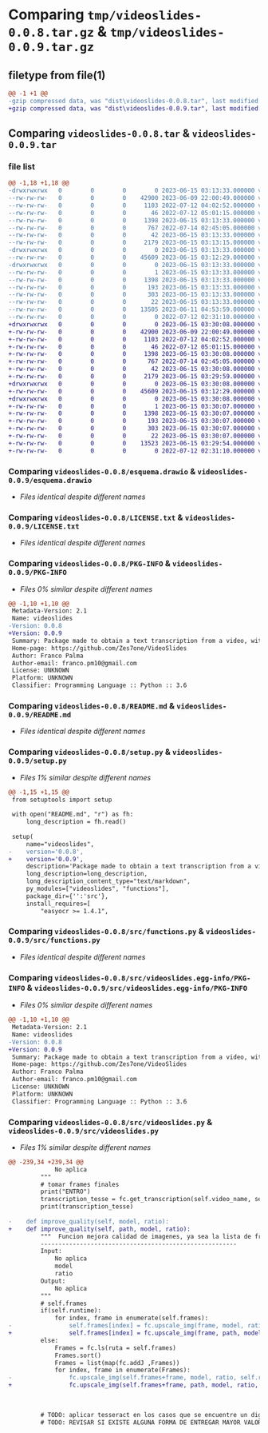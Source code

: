 # Comparing `tmp/videoslides-0.0.8.tar.gz` & `tmp/videoslides-0.0.9.tar.gz`

## filetype from file(1)

```diff
@@ -1 +1 @@
-gzip compressed data, was "dist\videoslides-0.0.8.tar", last modified: Thu Jun 15 03:13:33 2023, max compression
+gzip compressed data, was "dist\videoslides-0.0.9.tar", last modified: Thu Jun 15 03:30:08 2023, max compression
```

## Comparing `videoslides-0.0.8.tar` & `videoslides-0.0.9.tar`

### file list

```diff
@@ -1,18 +1,18 @@
-drwxrwxrwx   0        0        0        0 2023-06-15 03:13:33.000000 videoslides-0.0.8/
--rw-rw-rw-   0        0        0    42900 2023-06-09 22:00:49.000000 videoslides-0.0.8/esquema.drawio
--rw-rw-rw-   0        0        0     1103 2022-07-12 04:02:52.000000 videoslides-0.0.8/LICENSE.txt
--rw-rw-rw-   0        0        0       46 2022-07-12 05:01:15.000000 videoslides-0.0.8/MANIFEST.in
--rw-rw-rw-   0        0        0     1398 2023-06-15 03:13:33.000000 videoslides-0.0.8/PKG-INFO
--rw-rw-rw-   0        0        0      767 2022-07-14 02:45:05.000000 videoslides-0.0.8/README.md
--rw-rw-rw-   0        0        0       42 2023-06-15 03:13:33.000000 videoslides-0.0.8/setup.cfg
--rw-rw-rw-   0        0        0     2179 2023-06-15 03:13:15.000000 videoslides-0.0.8/setup.py
-drwxrwxrwx   0        0        0        0 2023-06-15 03:13:33.000000 videoslides-0.0.8/src/
--rw-rw-rw-   0        0        0    45609 2023-06-15 03:12:29.000000 videoslides-0.0.8/src/functions.py
-drwxrwxrwx   0        0        0        0 2023-06-15 03:13:33.000000 videoslides-0.0.8/src/videoslides.egg-info/
--rw-rw-rw-   0        0        0        1 2023-06-15 03:13:33.000000 videoslides-0.0.8/src/videoslides.egg-info/dependency_links.txt
--rw-rw-rw-   0        0        0     1398 2023-06-15 03:13:33.000000 videoslides-0.0.8/src/videoslides.egg-info/PKG-INFO
--rw-rw-rw-   0        0        0      193 2023-06-15 03:13:33.000000 videoslides-0.0.8/src/videoslides.egg-info/requires.txt
--rw-rw-rw-   0        0        0      303 2023-06-15 03:13:33.000000 videoslides-0.0.8/src/videoslides.egg-info/SOURCES.txt
--rw-rw-rw-   0        0        0       22 2023-06-15 03:13:33.000000 videoslides-0.0.8/src/videoslides.egg-info/top_level.txt
--rw-rw-rw-   0        0        0    13505 2023-06-11 04:53:59.000000 videoslides-0.0.8/src/videoslides.py
--rw-rw-rw-   0        0        0        0 2022-07-12 02:31:10.000000 videoslides-0.0.8/src/__init__.py
+drwxrwxrwx   0        0        0        0 2023-06-15 03:30:08.000000 videoslides-0.0.9/
+-rw-rw-rw-   0        0        0    42900 2023-06-09 22:00:49.000000 videoslides-0.0.9/esquema.drawio
+-rw-rw-rw-   0        0        0     1103 2022-07-12 04:02:52.000000 videoslides-0.0.9/LICENSE.txt
+-rw-rw-rw-   0        0        0       46 2022-07-12 05:01:15.000000 videoslides-0.0.9/MANIFEST.in
+-rw-rw-rw-   0        0        0     1398 2023-06-15 03:30:08.000000 videoslides-0.0.9/PKG-INFO
+-rw-rw-rw-   0        0        0      767 2022-07-14 02:45:05.000000 videoslides-0.0.9/README.md
+-rw-rw-rw-   0        0        0       42 2023-06-15 03:30:08.000000 videoslides-0.0.9/setup.cfg
+-rw-rw-rw-   0        0        0     2179 2023-06-15 03:29:59.000000 videoslides-0.0.9/setup.py
+drwxrwxrwx   0        0        0        0 2023-06-15 03:30:08.000000 videoslides-0.0.9/src/
+-rw-rw-rw-   0        0        0    45609 2023-06-15 03:12:29.000000 videoslides-0.0.9/src/functions.py
+drwxrwxrwx   0        0        0        0 2023-06-15 03:30:08.000000 videoslides-0.0.9/src/videoslides.egg-info/
+-rw-rw-rw-   0        0        0        1 2023-06-15 03:30:07.000000 videoslides-0.0.9/src/videoslides.egg-info/dependency_links.txt
+-rw-rw-rw-   0        0        0     1398 2023-06-15 03:30:07.000000 videoslides-0.0.9/src/videoslides.egg-info/PKG-INFO
+-rw-rw-rw-   0        0        0      193 2023-06-15 03:30:07.000000 videoslides-0.0.9/src/videoslides.egg-info/requires.txt
+-rw-rw-rw-   0        0        0      303 2023-06-15 03:30:07.000000 videoslides-0.0.9/src/videoslides.egg-info/SOURCES.txt
+-rw-rw-rw-   0        0        0       22 2023-06-15 03:30:07.000000 videoslides-0.0.9/src/videoslides.egg-info/top_level.txt
+-rw-rw-rw-   0        0        0    13523 2023-06-15 03:29:54.000000 videoslides-0.0.9/src/videoslides.py
+-rw-rw-rw-   0        0        0        0 2022-07-12 02:31:10.000000 videoslides-0.0.9/src/__init__.py
```

### Comparing `videoslides-0.0.8/esquema.drawio` & `videoslides-0.0.9/esquema.drawio`

 * *Files identical despite different names*

### Comparing `videoslides-0.0.8/LICENSE.txt` & `videoslides-0.0.9/LICENSE.txt`

 * *Files identical despite different names*

### Comparing `videoslides-0.0.8/PKG-INFO` & `videoslides-0.0.9/PKG-INFO`

 * *Files 0% similar despite different names*

```diff
@@ -1,10 +1,10 @@
 Metadata-Version: 2.1
 Name: videoslides
-Version: 0.0.8
+Version: 0.0.9
 Summary: Package made to obtain a text transcription from a video, with a flow from video to frames to structured frames to transcription in a json file 
 Home-page: https://github.com/Zes7one/VideoSlides
 Author: Franco Palma
 Author-email: franco.pm10@gmail.com 
 License: UNKNOWN
 Platform: UNKNOWN
 Classifier: Programming Language :: Python :: 3.6
```

### Comparing `videoslides-0.0.8/README.md` & `videoslides-0.0.9/README.md`

 * *Files identical despite different names*

### Comparing `videoslides-0.0.8/setup.py` & `videoslides-0.0.9/setup.py`

 * *Files 1% similar despite different names*

```diff
@@ -1,15 +1,15 @@
 from setuptools import setup
 
 with open("README.md", "r") as fh:
     long_description = fh.read()
 
 setup(
     name="videoslides",
-    version='0.0.8',
+    version='0.0.9',
     description='Package made to obtain a text transcription from a video, with a flow from video to frames to structured frames to transcription in a json file ',
     long_description=long_description,
     long_description_content_type="text/markdown",
     py_modules=["videoslides", "functions"],
     package_dir={'':'src'},
     install_requires=[
         "easyocr >= 1.4.1",
```

### Comparing `videoslides-0.0.8/src/functions.py` & `videoslides-0.0.9/src/functions.py`

 * *Files identical despite different names*

### Comparing `videoslides-0.0.8/src/videoslides.egg-info/PKG-INFO` & `videoslides-0.0.9/src/videoslides.egg-info/PKG-INFO`

 * *Files 0% similar despite different names*

```diff
@@ -1,10 +1,10 @@
 Metadata-Version: 2.1
 Name: videoslides
-Version: 0.0.8
+Version: 0.0.9
 Summary: Package made to obtain a text transcription from a video, with a flow from video to frames to structured frames to transcription in a json file 
 Home-page: https://github.com/Zes7one/VideoSlides
 Author: Franco Palma
 Author-email: franco.pm10@gmail.com 
 License: UNKNOWN
 Platform: UNKNOWN
 Classifier: Programming Language :: Python :: 3.6
```

### Comparing `videoslides-0.0.8/src/videoslides.py` & `videoslides-0.0.9/src/videoslides.py`

 * *Files 1% similar despite different names*

```diff
@@ -239,34 +239,34 @@
             No aplica
         """
         # tomar frames finales
         print("ENTRO")
         transcription_tesse = fc.get_transcription(self.video_name, self.frames, [], self.rgb, self.runtime, self.gpu_use, 2) # los dos casos cubiertos 
         print(transcription_tesse)
 
-    def improve_quality(self, model, ratio):
+    def improve_quality(self, path, model, ratio):
         """  Funcion mejora calidad de imagenes, ya sea la lista de frames o frames guardados localmente
         -------------------------------------------------------
         Input:
             No aplica
             model
             ratio
         Output:
             No aplica
         """
         # self.frames
         if(self.runtime):
             for index, frame in enumerate(self.frames):
-                self.frames[index] = fc.upscale_img(frame, model, ratio, self.runtime, self.gpu_use)
+                self.frames[index] = fc.upscale_img(frame, path, model, ratio, self.runtime, self.gpu_use)
         else:
             Frames = fc.ls(ruta = self.frames)
             Frames.sort()
             Frames = list(map(fc.addJ ,Frames))
             for index, frame in enumerate(Frames):
-                fc.upscale_img(self.frames+frame, model, ratio, self.runtime, self.gpu_use)
+                fc.upscale_img(self.frames+frame, path, model, ratio, self.runtime, self.gpu_use)
 
 
 
         # TODO: aplicar tesseract en los casos que se encuentre un digito o cifra en self.transcription (puede ir despues de lematization)
         # TODO: REVISAR SI EXISTE ALGUNA FORMA DE ENTREGAR MAYOR VALOR A LA ESTRUCTURACION ( ETIQUETAS ? : TITTLE, COMMENT, NAMES, NUMBER OR DATES)
```

